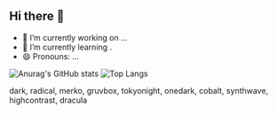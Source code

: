 ## Hi there 👋

- 🔭 I’m currently working on ...
- 🌱 I’m currently learning .
- 😄 Pronouns: ...

![Anurag's GitHub stats](https://github-readme-stats.vercel.app/api?username=Guilherme1080&show_icons=true&theme=merko) ![Top Langs](https://github-readme-stats.vercel.app/api/top-langs/?username=Guilherme1080&layout=compact&show_icons=true&theme=merko)

dark, radical, merko, gruvbox, tokyonight, onedark, cobalt, synthwave, highcontrast, dracula
